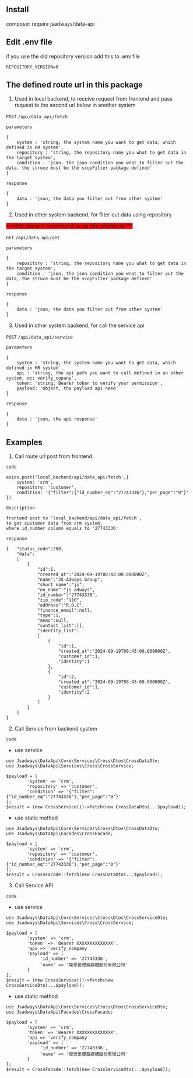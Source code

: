## Install
composer require jsadways/data-api

## Edit .env file
if you use the old repository version add this to .env file
```
REPOSITORY_VERSION=0
```

## The defined route url in this package
1. Used in local backend, to receive request from frontend and pass request to the second url below in another system

`POST` `/api/data_api/fetch`

`parameters`
```
{
    system : 'string, the system name you want to get data, which defined in HR system',
    repository : 'string, the repository name you what to get data in the target system',
    condition : 'json, the json condition you wnat to filter out the data, the struce must be the scopFilter package defined'
}
```

`response`
```
{
    data : 'json, the data you filter out from other system'
}
```

2. Used in other system backend, for filter out data using repository

<span style="background-color:red">
***We doesn't recommend using this url directly***
</span>

`GET` `/api/data_api/get`

`parameters`
```
{
    repository : 'string, the repository name you what to get data in the target system',
    condition : 'json, the json condition you wnat to filter out the data, the struce must be the scopFilter package defined'
}
```

`response`
```
{
    data : 'json, the data you filter out from other system'
}
```

3. Used in other system backend, for call the service api

`POST` `/api/data_api/service`

`parameters`
```
{
    system : 'string, the system name you want to get data, which defined in HR system',
    api : 'string, the api path you want to call defined in an other system, ec: verify_copany',
    token: 'string, Bearer token to verify your permission',
    payload: 'Object, the payload api need'
}
```

`response`
```
{
    data : 'json, the api response'
}
```

## Examples
1. Call route url post from frontend

`code`
```
axios.post('local_backend/api/data_api/fetch',{
    system: 'crm',
    repository: 'customer',
    condition: '{"filter":{"id_number_eq":"27743336"},"per_page":"0"}'
})
```

`description`

```
frontend post to 'local_backend/api/data_api/fetch', 
to get customer data from crm system, 
where id_number column equals to '27743336'
```

`response`

```
{   "status_code":200,
    "data":
    [
        {
            "id":1,
            "created_at":"2024-09-19T08:43:00.000000Z",
            "name":"JS-Adways Group",
            "short_name":"js",
            "en_name":"js adways",
            "id_number":"27743336",
            "zip_code":"110",
            "address":"R.O.C",
            "finance_email":null,
            "type":1,
            "memo":null,
            "contact_list":[],
            "identity_list":
            [
                {
                    "id":1,
                    "created_at":"2024-09-19T08:43:00.000000Z",
                    "customer_id":1,
                    "identity":1
                },
                {
                    "id":2,
                    "created_at":"2024-09-19T08:43:00.000000Z",
                    "customer_id":1,
                    "identity":2
                }
            ]
        }
    ]
}
```

2. Call Service from backend system

`code`
- use service

```
use Jsadways\DataApi\Core\Services\Cross\Dtos\CrossDataDto;
use Jsadways\DataApi\Services\Cross\CrossService;

$payload = [
        'system' => 'crm',
        'repository' => 'customer',
        'condition' => '{"filter":{"id_number_eq":"27743336"},"per_page":"0"}'
];
$result = (new CrossService())->fetch(new CrossDataDto(...$payload));
```

- use static method

```
use Jsadways\DataApi\Core\Services\Cross\Dtos\CrossDataDto;
use Jsadways\DataApi\Facades\CrossFacade;

$payload = [
        'system' => 'crm',
        'repository' => 'customer',
        'condition' => '{"filter":{"id_number_eq":"27743336"},"per_page":"0"}'
];
$result = CrossFacade::fetch(new CrossDataDto(...$payload));
```

3. Call Service API

`code`
- use service

```
use Jsadways\DataApi\Core\Services\Cross\Dtos\CrossServiceDto;
use Jsadways\DataApi\Services\Cross\CrossService;

$payload = [
        'system' => 'crm',
        'token' => 'Bearer XXXXXXXXXXXXXX',
        'api => 'verify_company
        'payload' => [
             'id_number' => '27743336',
             'name' => '傑思愛德威媒體股份有限公司'
        ]
];
$result = (new CrossService())->fetch(new CrossServiceDto(...$payload));
```

- use static method

```
use Jsadways\DataApi\Core\Services\Cross\Dtos\CrossServiceDto;
use Jsadways\DataApi\Facades\CrossFacade;

$payload = [
        'system' => 'crm',
        'token' => 'Bearer XXXXXXXXXXXXXX',
        'api => 'verify_company
        'payload' => [
             'id_number' => '27743336',
             'name' => '傑思愛德威媒體股份有限公司'
        ]
];
$result = CrossFacade::fetch(new CrossServiceDto(...$payload));
```
